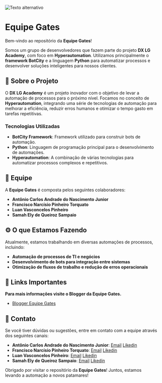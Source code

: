 ![Texto alternativo](https://blogger.googleusercontent.com/img/a/AVvXsEjxNQMaigYhkv9Aoa6syOn4p2sI-JpND_Ok078GuItbrBpcXlVHTcuZcureSQdgFORKO0ddkcf4tGLSOUP3RwxkFjDARg_hqsOq9XcOv3K3fUo2Lc1x33LPfRoHCe5N2e8CpaJtt_uh8t6Wtt0jBfWqbjlbwL8bLH6ISkwisNHwI9dV0_7UJr6txdSe9OFq=s340)

# Equipe Gates

Bem-vindo ao repositório da **Equipe Gates**!

Somos um grupo de desenvolvedores que fazem parte do projeto **DX LG Academy**, com foco em **Hyperautomation**. Utilizamos principalmente o **framework BotCity** e a linguagem **Python** para automatizar processos e desenvolver soluções inteligentes para nossos clientes.

## 🚀 Sobre o Projeto

O **DX LG Academy** é um projeto inovador com o objetivo de levar a automação de processos para o próximo nível. Focamos no conceito de **Hyperautomation**, integrando uma série de tecnologias de automação para melhorar a eficiência, reduzir erros humanos e otimizar o tempo gasto em tarefas repetitivas.

### Tecnologias Utilizadas

- **BotCity Framework**: Framework utilizado para construir bots de automação.
- **Python**: Linguagem de programação principal para o desenvolvimento de automações.
- **Hyperautomation**: A combinação de várias tecnologias para automatizar processos complexos e repetitivos.

## 🤝 Equipe

A **Equipe Gates** é composta pelos seguintes colaboradores:

- **Antônio Carlos Andrade do Nascimento Junior**
- **Francisco Narcísio Pinheiro Torquato**
- **Luan Vasconcelos Pinheiro**
- **Samah Ely de Queiroz Sampaio**

## ⚙️ O que Estamos Fazendo

Atualmente, estamos trabalhando em diversas automações de processos, incluindo:

- **Automação de processos de TI e negócios**
- **Desenvolvimento de bots para integração entre sistemas**
- **Otimização de fluxos de trabalho e redução de erros operacionais**

## 🔗 Links Importantes

**Para mais informações visite o Blogger da Equipe Gates.**
- [Blogger Equipe Gates](https://equipegates-zlacademy.blogspot.com/)

## 📣 Contato

Se você tiver dúvidas ou sugestões, entre em contato com a equipe através dos seguintes canais:

- **Antônio Carlos Andrade do Nascimento Junior**: [Email](mailto:antonio.andrade@ifam.edu.br) [Likedin](mailto:linkedin.com/in/antôniojjr)
- **Francisco Narcísio Pinheiro Torquato**: [Email](mailto:francisco.narcisio@ifam.edu.br) [Likedin](mailto:linkedin.com/in/narcisiotorquato)
- **Luan Vasconcelos Pinheiro**: [Email](mailto:luan.pinheiro@ifam.edu.br) [Likedin](mailto:linkedin.com/in/luan-pinheiro-a82110213)
- **Samah Ely de Queiroz Sampaio**: [Email](mailto:samah.sampaio@ifam.edu.br ) [Likedin](mailto:linkedin.com/in/samah-ely-sampaio-708762260)


Obrigado por visitar o repositório da **Equipe Gates**! Juntos, estamos levando a automação a novos patamares!
